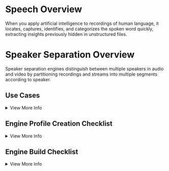 # Speech Overview
When you apply artificial intelligence to recordings of human language, it locates, captures, identifies, and categorizes the spoken word quickly, extracting insights previously hidden in unstructured files.

# Speaker Separation Overview
Speaker separation engines distinguish between multiple speakers in audio and video by partitioning recordings and streams into multiple segments according to speaker.

## Use Cases
<details>
  <summary>View More Info</summary>
  
Understand speaker turns in a conversation, for broadcast media, depositions, etc

</details>

## Engine Profile Creation Checklist
<details>
  <summary>View More Info</summary>
  
### Basic Engine Details

( Engine Basics-image goes here)

When creating your engine, it's important to provide details that accurately and describe your engine. The information you enter is what users will see in the Veritone UI when they are selecting engines for processing.
 - **Engine name:** The name of your engine that will be visible through the user interface.
 - **Engine Type:**
	 - **Cognition:** Cognitive engines process data, often using sophisticated algorithms and machine learning techniques, to derive cognitive insights from the data or to transform it for use by another cognitive engine or application. Within the Veritone platform, cognitive engines are assigned into various [classes and categories](https://docs.veritone.com/#/engines/classes/).
	 - **Ingestion:** Ingestion engines are also known as adapters, and we'll often use the term adapter to refer to ingestion engines. Adapters are engines that bring data into the Veritone platform. The data can be in the form of a real-time stream or a bounded file and can be comprised of either structured or unstructured data.
	 - **Aggregator:** Aggregator engines are a new type of engine that we are introducing to assist in processing data in real-time. The role of an aggregator engine is to process the asset fragments that are output by real-time engines.
 - **Engine Category:** *(required)* Select the engine category from the drop-down that matches the type of service your engine will provide. (See [Engine Classes](https://docs.veritone.com/#/engines/classes/) for more information.)
 - **Engine Description:** *(required)* Describe what your engine does in a few sentences. This description displays in various places throughout the user interface where your engine can be viewed.
 - **Library Required:** *(optional)* When run in a special "training" mode, the engine should consume applicable identifier assets from the provided library and, depending on the type of engine, generate a trained model. (See [Library-Enabled-Engines](https://docs.veritone.com/#/libraries/engines) for more information.)
 - **Engine Icon** *(optional)* Upload an icon for your engine from your local file system as a 128x128 png or jpg file.
 - **Engine Logo:** *(required)* Upload a logo image for your engine from your local file system as a 500x250 png or jpg file. The logo is used to identify your engine in the engine selection table of CMS. 

### Deployment Model 

(Deployment Engine- Image goes here)

The deployment model indicates what type of network access your engine requires, after being installed by Veritone, which may affect whether your engine is eligible to run in private and secure servers. You must choose the deployment model that best represents your engine from the following four options:

-   **Network Isolated**: The engine is fully isolated and runs solely within Veritone's infrastructure. It does not require network access.
-   **External Access**: The engine performs its processing within its container and does not send user data off the container. It requires internet access for tasks like license checks and downloading reference data.
-   **External Processing**: The engine performs some or all of its processing outside of Veritone's infrastructure. User data is sent off the container to outside services for processing.
-   **Human Review**: Some or all of the engine’s processing is performed by humans outside of Veritone's infrastructure. (e.g., A human labeling service would fall into this category.)
### Custom Fields (Optional) 
( Custom Fields- Image Goes here)
Depending on the type of your engine, it may require certain parameters to be input by the user in order to process their task. For example a detection based engine may need to know the minimum confidence level for a result to be considered valid. Custom Fields allow you to define these parameters which are then configurable by the end users of your engine. These configured parameters will be available to your engine inside of the payload it receives at runtime.

**Supported Fields:**
 - **Field Name:** Field name will be used as the `key` of the parameter inside of the `taskPayload` given to your engine at runtime.
 - **Field Label:** Field label is used as the friendly name of your parameter when being displayed to end users.
 - **Field Info:** Field info is used to provide description to end users regarding the purpose of the parameter.
 - **Field Type:** Field type represents the type of input your parameter requires. See the table below for details.
 
| Type | Description |
|--|--|
| Text |Standard text input|
| Number |Standard number input with optional min/max/step restrictions|
| Picklist |Define a list of KVP options, where only a single value is selectable|
| MultiPicklist |Define a list of KVP options, where multiple values are selectable|
| SchemaSelection |For engines that accept a data schema as an input|


</details>

## Engine Build Checklist 

<details>
  <summary>View More Info</summary>


### Step by Step Quick Start Guide
The engine development quick start is divided into seven tutorials that should be completed in order. Because some of the steps require testing and review, the time to complete the steps can vary. However, you can stop at any step in the process and pick up where you left off when you’re ready.

 **1. Create your Engine:** Building an engine in Veritone begins with a few basic steps that define the general details about your technology and give scope to the services it will provide and the internal structures it will support. [VIEW MORE](https://docs.veritone.com/#/engines/quick-start/step-1-create-an-engine)
 
 **2. Construct your Code:** Engines in Veritone are designed with a functional architecture that ensures easy integration to receive tasks, perform work, and return responses. The task processing pipeline follows a logical sequence of actions to fetch the input, retrieve a media asset, process the data, output the results to an asset, and send insights back to Veritone. [VIEW MORE](https://docs.veritone.com/#/engines/quick-start/step-2-construct-code)
 
 **3. Create your Engine Manifest:** Every container uploaded to Veritone for an engine should include a manifest.json file, which contains important information about your engine and build. [VIEW MORE](https://docs.veritone.com/#/engines/quick-start/step-3-manifest)
 
 **4. Package and Upload your Engine Build** When your engine container is created, your manifest file is built, and your code is set, it's time to upload a build. A build is uploaded as a Docker image, which is a package that includes everything needed to run your software, including the code, libraries, environment variables, config files, and manifest file. [VIEW MORE](https://docs.veritone.com/#/engines/quick-start/step-4-upload-build)
 
 **5. Submit a Build for Approval** After your build has passed the compliance testing and is in the _Available_ state, the next step is to submit it to Veritone for review by one of our team members. The review process may take up to a business day to complete. Once reviewed, the build status will change to _Approved_ or _Disapproved_. [VIEW MORE](https://docs.veritone.com/#/engines/quick-start/step-5-submit-build)
 
 **6. Deploy an Engine** Your engine has been built, tested, and approved. Now, with the click of a single button you will make it available to users in the Veritone Platform. [VIEW MORE](https://docs.veritone.com/#/engines/quick-start/step-6-deploy-engine)
 
 **7. Manage an Active Engine or Build** Once your engine has been approved and deployed into the Veritone Platform their are various actions you can take against them. [VIEW MORE](https://docs.veritone.com/#/engines/quick-start/step-7-manage-engine)

### Recommended Manifest Fields

| Field  | Format | Required |  Description
|--|--|--|--|
| engineId | String | Yes| The ID of your engine. You can find your engine ID at the top of the Engines section pages in the Developer Portal. | 
| category | String | Yes| The category of the engine that you are providing. The available options are- avFingerprint- faceDetection- faceRecognition- geolocation- logoRecognition- metadata- objectRecognition- ocr- sentiment- transcription- transcoding- translationRefer to for more information about each engine category. | 
| preferredInputFormat | arrary of strings | Yes| Identify ALL MIME type formats that your engine currently supports as input. If you exclude a file format from this field (even if your engine supports it), your engine may not be selectable when the user ingests a file in that format. The options that Veritone currently supports are listed below: application/json, application/pdf, application/smil+xml, application/ttml+xml, application/x-flv, application/xmlaudio/aac, audio/flac, audio/midi, audio/mp4, audio/mpeg, audio/wav, audio/webmimage/gif, image/jpeg, image/tifftext/csv, text/html, text/plainvideo/3gpp, video/mp4, video/mpeg, video/ogg, video/quicktime, video/webm, video/x-m4v, video/x-ms-wmv, video/x-msvideo . Contact us if you have a MIME type that is not currently supported by Veritone. |
| outputFormats | arrary of strings | Yes| List all of the MIME types of the media formats that your engine will output. The options that Veritone currently supports are listed below:application/json, application/pdf, application/smil+xml, application/ttml+xml, application/x-flv, application/xmlaudio/aac, audio/flac, audio/midi, audio/mp4, audio/mpeg, audio/wav, audio/x-wav, audio/webmimage/gif, image/jpeg, image/tifftext/csv, text/html, text/plainvideo/3gpp, video/mp4, video/mpeg, video/ogg, video/quicktime, video/webm, video/x-m4v, video/x-ms-wmv, video/x-msvideoContact us if you have a MIME type that is not currently supported by Veritone. |
| clusterSize | String | Yes| The cluster size on which your engine should run: small, medium, large (defined below) |


#### Example Manifest

    
    "engineId": "1234567",
    "category": "speaker separation",
    "preferredInputFormat": "audio/wav",
    "outputFormats": ["application/json"],
    "clusterSize": "large",


[View Entire Engine Manifest Here](https://docs.veritone.com/#/engines/manifest)

#### Leveraging Custom Fields
**Use Cases**

### Output Requirements: VTN Standard
#### Schema Field Breakdown
#### JSON Output Example

    { 
    series: [{
    startTimeMs: 0,
    stopTimeMs: 2250,
    speakerId: 'A'
    }, {
    startTimeMs: 2250,
    stopTimeMs: 5050,
    speakerId: 'B'}, {
    startTimeMs: 6000,
    stopTimeMs: 10500,
    speakerId: 'C'
    }, {
    startTimeMs: 12000,
    stopTimeMs: 20000,
    speakerId: 'A'}, 
    {...}, ...]
    }

#### Logging
    

##### Build Modification Implications
    

#### Engine Idling and shut down
    

##### Build Modification Implications
    

#### Creating a “Trainable Engine”
An engine must be configured to be library-enabled. To do so, a field called `libraryRequired` must be set to true on the engine definition. When you create your engine using the VDA "Create engine" wizard, check the "Library Required" option. You can also set this option after engine creation from the Configuration tab on the engine detail page.

##### Use Cases
    
##### Build Modification Implications
    

###### Library Modes
    

-   Toggling it on
    
-   Toggling it off
    

###### Saving the model
    
###### Using an updated model
    
###### Examples & recommendations
    

#### Leveraging the Toolkit (Message Processing Mode Only)
    

##### Value
    
##### Adoption Language
    
##### Roadmap
    
##### Abstractions
    
##### Conditions
    
##### Restrictions
    
##### Walk Through
    
##### Testing With The Toolkit


## Engine Testing Checklist
Before submitting your build, use the following information to test it thoroughly.

### Batch & Legacy Engines
When either a Batch or Legacy engine is deployed to Veritone, a `PAYLOAD_FILE` environment variable is passed to them at runtime which contains the location of the payload file they need to process. The payload file itself contains all of the information the engine needs in order to process the job correctly. In order to test an engine of this type, you will need to simulate an incoming payload to verify your engine can process it successfully. You can get a valid payload to test locally with by following the steps below.
#### Input Example
### Testing Locally 
#### Recommendations 
### Testing on Developer 
#### Generating Input Examples
#### Generating Output Examples
#### Using Ingestion Adapters
### Security Testing: Locally 
	
</details>
